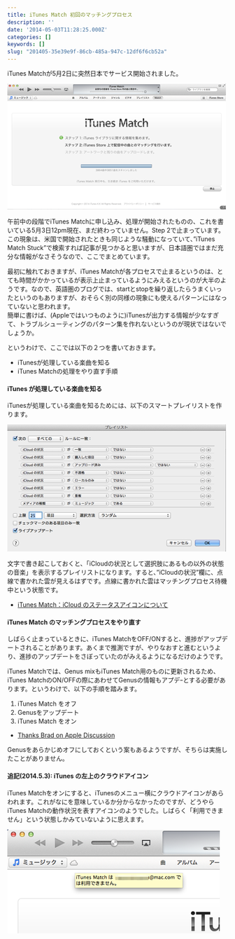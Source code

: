 ```yaml
---
title: iTunes Match 初回のマッチングプロセス
description: ''
date: '2014-05-03T11:28:25.000Z'
categories: []
keywords: []
slug: "201405-35e39e9f-86cb-485a-947c-12df6f6cb52a"
---
```

iTunes Matchが5月2日に突然日本でサービス開始されました。

![](0__D2RJg4IisM__lD0oH.png)

午前中の段階でiTunes Matchに申し込み、処理が開始されたものの、これを書いている5月3日12pm現在、まだ終わっていません。Step 2で止まっています。この現象は、米国で開始されたときも同じような騒動になっていて、”iTunes Match Stuck”で検索すれば記事が見つかると思いますが、日本語圏ではまだ充分な情報がなさそうなので、ここでまとめています。

最初に触れておきますが、iTunes Matchが各プロセスで止まるというのは、とても時間がかかっているが表示上止まっているようにみえるというのが大半のようです。なので、英語圏のブログでは、startとstopを繰り返したらうまくいったというのもありますが、おそらく別の同様の現象にも使えるパターンにはなっていないと思われます。  
簡単に書けば、(Appleではいつものように)iTunesが出力する情報が少なすぎて、トラブルシューティングのパターン集を作れないというのが現状ではないでしょうか。

というわけで、ここでは以下の２つを書いておきます。

*   iTunesが処理している楽曲を知る
*   iTunes Matchの処理をやり直す手順

#### iTunes が処理している楽曲を知る

iTunesが処理している楽曲を知るためには、以下のスマートプレイリストを作ります。

![](0__dPBXldvkvRVa0Cb__.png)

文字で書き起こしておくと、「iCloudの状況として選択肢にあるもの以外の状態の音楽」を表示するプレイリストになります。すると、”iCloudの状況”欄に、点線で書かれた雲が見えるはずです。点線に書かれた雲はマッチングプロセス待機中という状態です。

*   [iTunes Match：iCloud のステータスアイコンについて](http://support.apple.com/kb/ts4124?viewlocale=ja_JP)

#### iTunes Match のマッチングプロセスをやり直す

しばらく止まっているときに、iTunes MatchをOFF/ONすると、進捗がアップデートされることがあります。あくまで推測ですが、やりなおすと進むというより、進捗のアップデートをさぼっていたのがみえるようになるだけのようです。

iTunes Matchでは、Genus mixもiTunes Match用のものに更新されるため、iTunes MatchのON/OFFの際にあわせてGenusの情報もアプデｰとする必要があります。というわけで、以下の手順を踏みます。

1.  iTunes Match をオフ
2.  Genusをアップデート
3.  iTunes Match をオン

*   [Thanks Brad on Apple Discussion](https://discussions.apple.com/message/22807360#22807360)

Genusをあらかじめオフにしておくという案もあるようですが、そちらは実施したことがありません。

#### 追記(2014.5.3): iTunes の左上のクラウドアイコン

iTunes Matchをオンにすると、iTunesのメニュー横にクラウドアイコンがあらわれます。これがなにを意味しているか分からなかったのですが、どうやらiTunes Matchの動作状況を表すアイコンのようでした。しばらく「利用できません」という状態しかみていないように思えます。

![](0__C04Cc4hdwZS1MwPh.png)